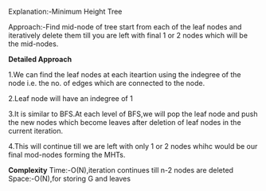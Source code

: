 Explanation:-Minimum Height Tree


Approach:-Find mid-node of tree start from each of the leaf nodes and iteratively delete them till you are left with final 1 or 2 nodes which will be the mid-nodes.

**Detailed Approach**

1.We can find the leaf nodes at each iteartion using the indegree of the node i.e. the no. of edges which are connected to the node.

2.Leaf node will have an indegree of 1

3.It is similar to BFS.At each level of BFS,we will pop the leaf node and push the new nodes which become leaves after deletion of leaf nodes in the current iteration.

4.This will continue till we are left with only 1 or 2 nodes whihc would be our final mod-nodes forming the MHTs.

**Complexity**
Time:-O(N),iteration continues till n-2 nodes are deleted
Space:-O(N),for storing G and leaves